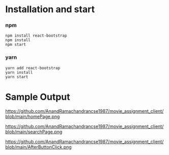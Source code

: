 # Installation and start
 
### npm
```
npm install react-bootstrap
npm install
npm start
```

### yarn
```
yarn add react-bootstrap 
yarn install
yarn start
```

# Sample Output

https://github.com/AnandRamachandrancse1987/movie_assignment_client/blob/main/homePage.png

https://github.com/AnandRamachandrancse1987/movie_assignment_client/blob/main/searchPage.png

https://github.com/AnandRamachandrancse1987/movie_assignment_client/blob/main/AfterButtonClick.png
